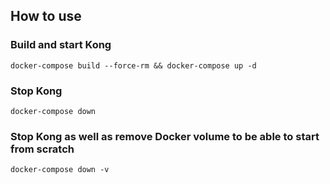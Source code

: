 ## How to use

### Build and start Kong
```
docker-compose build --force-rm && docker-compose up -d
```

### Stop Kong
```
docker-compose down
```

### Stop Kong as well as remove Docker volume to be able to start from scratch
```
docker-compose down -v
```
